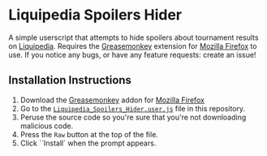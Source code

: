 # Liquipedia Spoilers Hider
A simple userscript that attempts to hide spoilers about tournament results on [Liquipedia](http://wiki.teamliquid.net). Requires the [Greasemonkey][greasemonkey] extension for [Mozilla Firefox](http://www.mozilla.org) to use. If you notice any bugs, or have any feature requests: create an issue!


## Installation Instructions

1. Download the [Greasemonkey][greasemonkey] addon for [Mozilla Firefox](http://www.mozilla.org)
2. Go to the [``Liquipedia_Spoilers_Hider.user.js``][file] file in this repository.
3. Peruse the source code so you're sure that you're not downloading malicious code.
4. Press the ``Raw`` button at the top of the file.
5. Click ``Install` when the prompt appears.

[greasemonkey]: https://addons.mozilla.org/en-US/firefox/addon/greasemonkey/
[file]: https://github.com/lux01/liquipedia_spoilers/blob/master/Liquipedia_Spoilers_Hider.user.js
